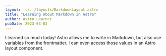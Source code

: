 ```yaml
---
layout: ../../layouts/MarkdownLayout.astro
title: "Learning About Markdown in Astro"
author: Astro Learner
pubDate: 2023-03-03
---
```


I learned so much today! Astro allows me to write in Markdown, but also use variables from the frontmatter. I can even access those values in an Astro layout component.
